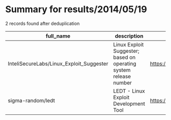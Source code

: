 
# Summary for results/2014/05/19
    
2 records found after deduplication

| full_name | description | html_url | matched_list | matched_count | pushed_at | size | stargazers_count | language | forks_count | vul_ids |
|------------------------------------------|-------------------------------------------------------------------|-------------------------------------------------------------|----------------|-----------------|---------------------------|--------|--------------------|------------|---------------|-----------|
| InteliSecureLabs/Linux_Exploit_Suggester | Linux Exploit Suggester; based on operating system release number | https://github.com/InteliSecureLabs/Linux_Exploit_Suggester | ['exploit'] | 1 | 2014-05-19 06:23:20+00:00 | 238 | 1546 | Perl | 418 | [] |
| sigma-random/ledt | LEDT - Linux Exploit Development Tool | https://github.com/sigma-random/ledt | ['exploit'] | 1 | 2014-05-19 18:03:03+00:00 | 1960 | 4 | Python | 3 | [] |
